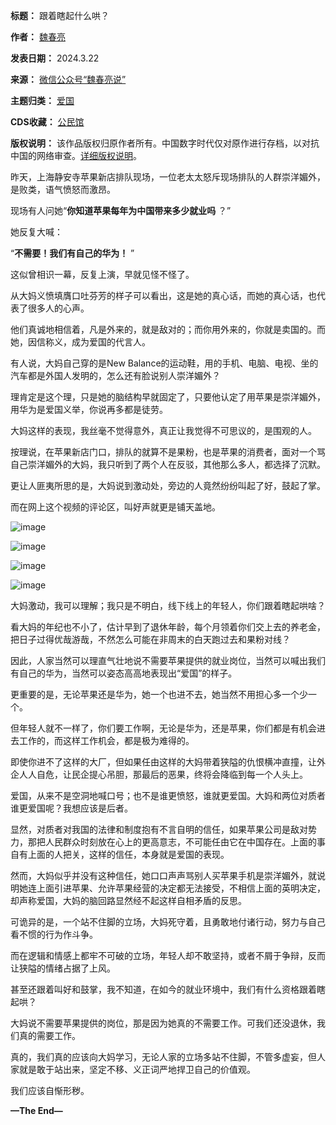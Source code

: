 

**标题：** 跟着瞎起什么哄？  

**作者：** [魏春亮](https://chinadigitaltimes.net/space/魏春亮)  

**发表日期：** 2024.3.22  

**来源：** [微信公众号“魏春亮说”](https://web.archive.org/web/https://mp.weixin.qq.com/s/yC-IaGwQKe8BsX151xDnMg)  

**主题归类：** [爱国](https://chinadigitaltimes.net/space/爱国)  

**CDS收藏：** [公民馆](https://chinadigitaltimes.net/space/%E5%85%AC%E6%B0%91%E9%A6%86)  

**版权说明：** 该作品版权归原作者所有。中国数字时代仅对原作进行存档，以对抗中国的网络审查。[详细版权说明](https://chinadigitaltimes.net/chinese/copyright)。


昨天，上海静安寺苹果新店排队现场，一位老太太怒斥现场排队的人群崇洋媚外，是败类，语气愤怒而激昂。


现场有人问她“**你知道苹果每年为中国带来多少就业吗** ？”


她反复大喊：


“**不需要！我们有自己的华为！** ”


这似曾相识一幕，反复上演，早就见怪不怪了。


从大妈义愤填膺口吐芬芳的样子可以看出，这是她的真心话，而她的真心话，也代表了很多人的心声。


他们真诚地相信着，凡是外来的，就是敌对的；而你用外来的，你就是卖国的。而她，因信称义，成为爱国的代言人。


有人说，大妈自己穿的是New Balance的运动鞋，用的手机、电脑、电视、坐的汽车都是外国人发明的，怎么还有脸说别人崇洋媚外？


理肯定是这个理，只是她的脑结构早就固定了，只要他认定了用苹果是崇洋媚外，用华为是爱国义举，你说再多都是徒劳。


大妈这样的表现，我丝毫不觉得意外，真正让我觉得不可思议的，是围观的人。


按理说，在苹果新店门口，排队的就算不是果粉，也是苹果的消费者，面对一个骂自己崇洋媚外的大妈，我只听到了两个人在反驳，其他那么多人，都选择了沉默。


更让人匪夷所思的是，大妈说到激动处，旁边的人竟然纷纷叫起了好，鼓起了掌。


而在网上这个视频的评论区，叫好声就更是铺天盖地。


![image](https://chinadigitaltimes.net/chinese/files/2024/03/post-706134-65fe215206fad.png)


![image](https://chinadigitaltimes.net/chinese/files/2024/03/post-706134-65fe215214727.png)


![image](https://chinadigitaltimes.net/chinese/files/2024/03/post-706134-65fe2152220ac.png)


![image](https://chinadigitaltimes.net/chinese/files/2024/03/post-706134-65fe21522e9bc.png)


大妈激动，我可以理解；我只是不明白，线下线上的年轻人，你们跟着瞎起哄啥？


看大妈的年纪也不小了，估计早到了退休年龄，每个月领着你们交上去的养老金，把日子过得优哉游哉，不然怎么可能在非周末的白天跑过去和果粉对线？


因此，人家当然可以理直气壮地说不需要苹果提供的就业岗位，当然可以喊出我们有自己的华为，当然可以姿态高高地表现出“爱国”的样子。


更重要的是，无论苹果还是华为，她一个也进不去，她当然不用担心多一个少一个。


但年轻人就不一样了，你们要工作啊，无论是华为，还是苹果，你们都是有机会进去工作的，而这样工作机会，都是极为难得的。


即使你进不了这样的大厂，但如果任由这样的大妈带着狭隘的仇恨横冲直撞，让外企人人自危，让民企提心吊胆，那最后的恶果，终将会降临到每一个人头上。


爱国，从来不是空洞地喊口号；也不是谁更愤怒，谁就更爱国。大妈和两位对质者谁更爱国呢？我想应该是后者。


显然，对质者对我国的法律和制度抱有不言自明的信任，如果苹果公司是敌对势力，那把人民群众时刻放在心上的更高意志，不可能任由它在中国存在。上面的事自有上面的人把关，这样的信任，本身就是爱国的表现。


然而，大妈似乎并没有这种信任，她口口声声骂别人买苹果手机是崇洋媚外，就说明她连上面引进苹果、允许苹果经营的决定都无法接受，不相信上面的英明决定，却声称爱国，大妈的脑回路显然经不起这样自相矛盾的反思。


可诡异的是，一个站不住脚的立场，大妈死守着，且勇敢地付诸行动，努力与自己看不惯的行为作斗争。


而在逻辑和情感上都牢不可破的立场，年轻人却不敢坚持，或者不屑于争辩，反而让狭隘的情绪占据了上风。


甚至还跟着叫好和鼓掌，我不知道，在如今的就业环境中，我们有什么资格跟着瞎起哄？


大妈说不需要苹果提供的岗位，那是因为她真的不需要工作。可我们还没退休，我们真的需要工作。


真的，我们真的应该向大妈学习，无论人家的立场多站不住脚，不管多虚妄，但人家就是敢于站出来，坚定不移、义正词严地捍卫自己的价值观。


我们应该自惭形秽。


**—The End—** 

